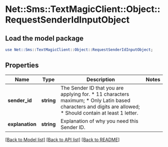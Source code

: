 # Net::Sms::TextMagicClient::Object::RequestSenderIdInputObject

## Load the model package
```perl
use Net::Sms::TextMagicClient::Object::RequestSenderIdInputObject;
```

## Properties
Name | Type | Description | Notes
------------ | ------------- | ------------- | -------------
**sender_id** | **string** | The Sender ID that you are applying for. *   11 characters maximum; *   Only Latin based characters and digits are allowed; *   Should contain at least 1 letter.  | 
**explanation** | **string** | Explanation of why you need this Sender ID. | 

[[Back to Model list]](../README.md#documentation-for-models) [[Back to API list]](../README.md#documentation-for-api-endpoints) [[Back to README]](../README.md)


